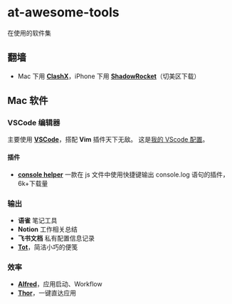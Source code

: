 # at-awesome-tools

在使用的软件集

## 翻墙

- Mac 下用 [**ClashX**](https://github.com/yichengchen/clashX/releases)，iPhone 下用 [**ShadowRocket**](https://itunes.apple.com/us/app/shadowrocket/id932747118?mt=8)（切美区下载）

## Mac 软件

### VSCode 编辑器

主要使用 [**VSCode**](https://code.visualstudio.com/)，搭配 **Vim** 插件天下无敌。
这是[我的 VScode 配置](./VSCode)。

#### 插件

- [**console helper**](https://marketplace.visualstudio.com/items?itemName=AT-9420.console-helper) 一款在 js 文件中使用快捷键输出 console.log 语句的插件，6k+下载量

### 输出

- **语雀** 笔记工具
- **Notion** 工作相关总结
- **飞书文档** 私有配置信息记录
- [**Tot**](https://apps.apple.com/us/app/tot/id1491071483?mt=12)，简洁小巧的便笺

### 效率

- [**Alfred**](https://www.macwk.com/soft/alfred-4)，应用启动、Workflow
- [**Thor**](https://github.com/gbammc/Thor)，一键直达应用
